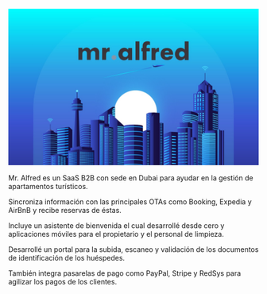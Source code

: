 ![Banner](/content/projects/mralfred.jpg)

Mr. Alfred es un SaaS B2B con sede en Dubai para ayudar en la gestión de apartamentos turísticos.

Sincroniza información con las principales OTAs como Booking, Expedia y AirBnB y recibe reservas de éstas.

Incluye un asistente de bienvenida el cual desarrollé desde cero y aplicaciones móviles para el propietario y el personal de limpieza.

Desarrollé un portal para la subida, escaneo y validación de los documentos de identificación de los huéspedes.

También integra pasarelas de pago como PayPal, Stripe y RedSys para agilizar los pagos de los clientes.
